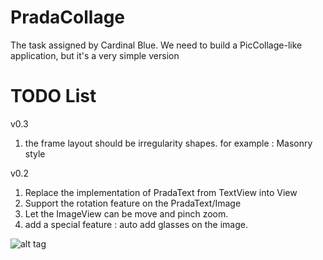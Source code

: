 PradaCollage
============

The task assigned by Cardinal Blue. We need to build a PicCollage-like application, but it's a very simple version


TODO List
=========

v0.3

1. the frame layout should be irregularity shapes. for example : Masonry style


v0.2

1. Replace the implementation of PradaText from TextView into View
2. Support the rotation feature on the PradaText/Image
3. Let the ImageView can be move and pinch zoom.
4. add a special feature : auto add glasses on the image.

![alt tag](http://farm8.staticflickr.com/7335/9274275412_c5c4ea6403_o_d.png)
